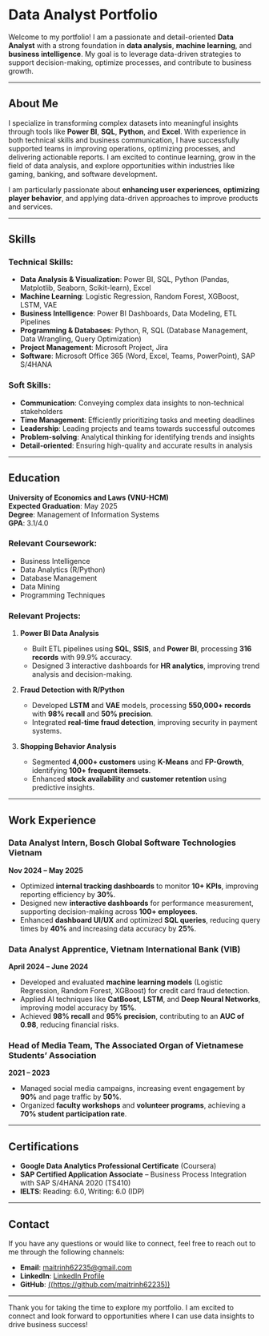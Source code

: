 # Data Analyst Portfolio

Welcome to my portfolio! I am a passionate and detail-oriented **Data Analyst** with a strong foundation in **data analysis**, **machine learning**, and **business intelligence**. My goal is to leverage data-driven strategies to support decision-making, optimize processes, and contribute to business growth. 

---

## About Me

I specialize in transforming complex datasets into meaningful insights through tools like **Power BI**, **SQL**, **Python**, and **Excel**. With experience in both technical skills and business communication, I have successfully supported teams in improving operations, optimizing processes, and delivering actionable reports. I am excited to continue learning, grow in the field of data analysis, and explore opportunities within industries like gaming, banking, and software development.

I am particularly passionate about **enhancing user experiences**, **optimizing player behavior**, and applying data-driven approaches to improve products and services.

---

## Skills

### **Technical Skills:**
- **Data Analysis & Visualization**: Power BI, SQL, Python (Pandas, Matplotlib, Seaborn, Scikit-learn), Excel
- **Machine Learning**: Logistic Regression, Random Forest, XGBoost, LSTM, VAE
- **Business Intelligence**: Power BI Dashboards, Data Modeling, ETL Pipelines
- **Programming & Databases**: Python, R, SQL (Database Management, Data Wrangling, Query Optimization)
- **Project Management**: Microsoft Project, Jira
- **Software**: Microsoft Office 365 (Word, Excel, Teams, PowerPoint), SAP S/4HANA

### **Soft Skills:**
- **Communication**: Conveying complex data insights to non-technical stakeholders
- **Time Management**: Efficiently prioritizing tasks and meeting deadlines
- **Leadership**: Leading projects and teams towards successful outcomes
- **Problem-solving**: Analytical thinking for identifying trends and insights
- **Detail-oriented**: Ensuring high-quality and accurate results in analysis

---

## Education

**University of Economics and Laws (VNU-HCM)**  
**Expected Graduation**: May 2025  
**Degree**: Management of Information Systems  
**GPA**: 3.1/4.0

### **Relevant Coursework:**
- Business Intelligence
- Data Analytics (R/Python)
- Database Management
- Data Mining
- Programming Techniques

### **Relevant Projects:**
1. **Power BI Data Analysis**
   - Built ETL pipelines using **SQL**, **SSIS**, and **Power BI**, processing **316 records** with 99.9% accuracy.
   - Designed 3 interactive dashboards for **HR analytics**, improving trend analysis and decision-making.

2. **Fraud Detection with R/Python**
   - Developed **LSTM** and **VAE** models, processing **550,000+ records** with **98% recall** and **50% precision**.
   - Integrated **real-time fraud detection**, improving security in payment systems.

3. **Shopping Behavior Analysis**
   - Segmented **4,000+ customers** using **K-Means** and **FP-Growth**, identifying **100+ frequent itemsets**.
   - Enhanced **stock availability** and **customer retention** using predictive insights.

---

## Work Experience

### **Data Analyst Intern**, Bosch Global Software Technologies Vietnam  
**Nov 2024 – May 2025**  
- Optimized **internal tracking dashboards** to monitor **10+ KPIs**, improving reporting efficiency by **30%**.
- Designed new **interactive dashboards** for performance measurement, supporting decision-making across **100+ employees**.
- Enhanced **dashboard UI/UX** and optimized **SQL queries**, reducing query times by **40%** and increasing data accuracy by **25%**.

### **Data Analyst Apprentice**, Vietnam International Bank (VIB)  
**April 2024 – June 2024**
- Developed and evaluated **machine learning models** (Logistic Regression, Random Forest, XGBoost) for credit card fraud detection.
- Applied AI techniques like **CatBoost**, **LSTM**, and **Deep Neural Networks**, improving model accuracy by **15%**.
- Achieved **98% recall** and **95% precision**, contributing to an **AUC of 0.98**, reducing financial risks.

### **Head of Media Team**, The Associated Organ of Vietnamese Students’ Association  
**2021 – 2023**
- Managed social media campaigns, increasing event engagement by **90%** and page traffic by **50%**.
- Organized **faculty workshops** and **volunteer programs**, achieving a **70% student participation rate**.


---

## Certifications
- **Google Data Analytics Professional Certificate** (Coursera)
- **SAP Certified Application Associate** – Business Process Integration with SAP S/4HANA 2020 (TS410)
- **IELTS**: Reading: 6.0, Writing: 6.0 (IDP)

---

## Contact

If you have any questions or would like to connect, feel free to reach out to me through the following channels:

- **Email**: [maitrinh62235@gmail.com](mailto:maitrinh62235@gmail.com)
- **LinkedIn**: [LinkedIn Profile](https://www.linkedin.com/in/nguyen-mai-trinh/)
- **GitHub**: [((https://github.com/maitrinh62235))](https://github.com/maitrinh62235)

---

Thank you for taking the time to explore my portfolio. I am excited to connect and look forward to opportunities where I can use data insights to drive business success!

